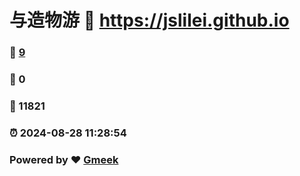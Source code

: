 # 与造物游 :link: https://jslilei.github.io 
### :page_facing_up: [9](https://jslilei.github.io/tag.html) 
### :speech_balloon: 0 
### :hibiscus: 11821 
### :alarm_clock: 2024-08-28 11:28:54 
### Powered by :heart: [Gmeek](https://github.com/Meekdai/Gmeek)
